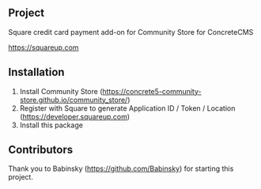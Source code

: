 ## Project
Square credit card payment add-on for Community Store for ConcreteCMS

https://squareup.com

## Installation
1. Install Community Store (https://concrete5-community-store.github.io/community_store/)
2. Register with Square to generate Application ID / Token / Location (https://developer.squareup.com)
3. Install this package

## Contributors
Thank you to Babinsky (https://github.com/Babinsky) for starting this project.
